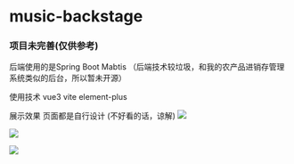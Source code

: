 # music-backstage

### 项目未完善(仅供参考)

后端使用的是Spring Boot Mabtis （后端技术较垃圾，和我的农产品进销存管理系统类似的后台，所以暂未开源）

使用技术 vue3 vite element-plus

展示效果
页面都是自行设计 (不好看的话，谅解)
![](https://www.gqgwr.cn/upload/musicback%20(3).png)

![](https://www.gqgwr.cn/upload/musicback%20(2).PNG)

![](https://www.gqgwr.cn/upload/musicback%20(1).PNG)
